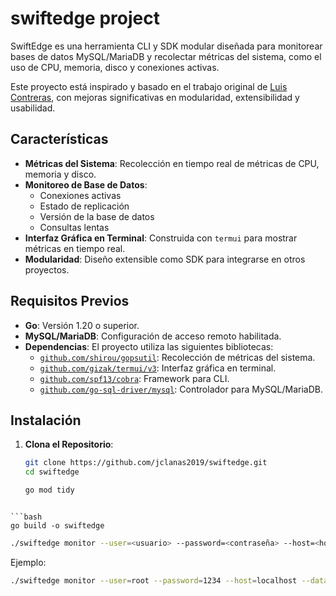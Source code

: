 # swiftedge project 

SwiftEdge es una herramienta CLI y SDK modular diseñada para monitorear bases de datos MySQL/MariaDB y recolectar métricas del sistema, como el uso de CPU, memoria, disco y conexiones activas. 

Este proyecto está inspirado y basado en el trabajo original de [Luis Contreras](https://github.com/luiscontrerasdo/golang-mariadbconsole/tree/main), con mejoras significativas en modularidad, extensibilidad y usabilidad.

## Características

- **Métricas del Sistema**: Recolección en tiempo real de métricas de CPU, memoria y disco.
- **Monitoreo de Base de Datos**:
  - Conexiones activas
  - Estado de replicación
  - Versión de la base de datos
  - Consultas lentas
- **Interfaz Gráfica en Terminal**: Construida con `termui` para mostrar métricas en tiempo real.
- **Modularidad**: Diseño extensible como SDK para integrarse en otros proyectos.

## Requisitos Previos

- **Go**: Versión 1.20 o superior.
- **MySQL/MariaDB**: Configuración de acceso remoto habilitada.
- **Dependencias**: El proyecto utiliza las siguientes bibliotecas:
  - [`github.com/shirou/gopsutil`](https://github.com/shirou/gopsutil): Recolección de métricas del sistema.
  - [`github.com/gizak/termui/v3`](https://github.com/gizak/termui): Interfaz gráfica en terminal.
  - [`github.com/spf13/cobra`](https://github.com/spf13/cobra): Framework para CLI.
  - [`github.com/go-sql-driver/mysql`](https://github.com/go-sql-driver/mysql): Controlador para MySQL/MariaDB.

## Instalación

1. **Clona el Repositorio**:

   ```bash
   git clone https://github.com/jclanas2019/swiftedge.git
   cd swiftedge
   ```

   ```bash
   go mod tidy
  ```

  ```bash
go build -o swiftedge
```
```bash
./swiftedge monitor --user=<usuario> --password=<contraseña> --host=<host> --database=<base_de_datos>
```
Ejemplo:
```bash
./swiftedge monitor --user=root --password=1234 --host=localhost --database=testdb
```


